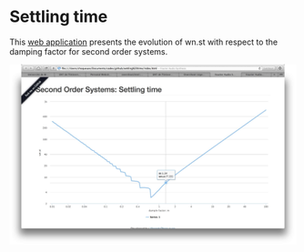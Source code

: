 # Settling time

This [web application](http://vincentchoqueuse.github.io/Settling_time_webapp) presents the evolution of wn.st with respect to the damping factor for second order systems.

![Settling time Application](screenshot.jpg)
